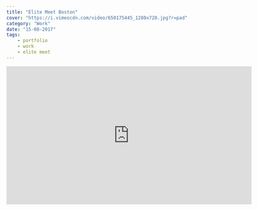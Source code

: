 ```yaml
---
title: "Elite Meet Boston"
cover: "https://i.vimeocdn.com/video/650175445_1280x720.jpg?r=pad"
category: "Work"
date: "15-08-2017"
tags:
    - portfolio
    - work
    - elite meet
---
```

<iframe src="https://player.vimeo.com/video/229776877" width="640" height="360" frameborder="0" webkitallowfullscreen mozallowfullscreen allowfullscreen></iframe>